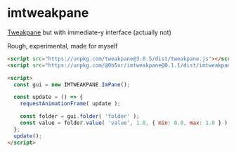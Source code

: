 # imtweakpane

[Tweakpane](https://cocopon.github.io/tweakpane/) but with immediate-y interface (actually not)

Rough, experimental, made for myself

```html
<script src="https://unpkg.com/tweakpane@3.0.5/dist/tweakpane.js"></script>
<script src="https://unpkg.com/@0b5vr/imtweakpane@0.1.1/dist/imtweakpane.js"></script>

<script>
  const gui = new IMTWEAKPANE.ImPane();

  const update = () => {
    requestAnimationFrame( update );

    const folder = gui.folder( 'folder' );
    const value = folder.value( 'value', 1.0, { min: 0.0, max: 1.0 } );
  };
  update();
</script>
```
